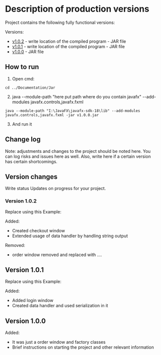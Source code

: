 # Description of production versions

Project contains the following fully functional versions:

Versions:

* [v1.0.2](jar/v1.0.0.2.jar) - write location of the compiled program - JAR file
* [v1.0.1](jar/v1.0.0.2.jar)  - write location of the compiled program - JAR file
* [v1.0.0](jar/v1.0.0.jar)  - JAR file

## How to run

1. Open cmd:
```
cd ../Documentation/Jar
```
2. java --module-path "here put path where do you contain javafx" --add-modules javafx.controls,javafx.fxml

```
java --module-path "I:\JavaFX\javafx-sdk-18\lib" --add-modules javafx.controls,javafx.fxml -jar v1.0.0.jar
```
3. And run it

## Change log

​Note: adjustments and changes to the project should be noted here​. You can log risks and issues here as well​. Also, write here if a certain version has certain shortcomings.

## Version changes

Write status Updates on progress for your project.

### Version 1.0.2

Replace using this Example:

Added:

* Created checkout window
* Extended usage of data handler by handling string output
  
Removed:

* order window removed and replaced with ....

## Version 1.0.1

Replace using this Example:

Added:

* Added login window
* Created data handler and used serialization in it

## Version 1.0.0

Added:

* It was just a order window and factory classes
* Brief instructions on starting the project and other relevant information